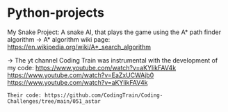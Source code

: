 # Python-projects

My Snake Project:
  A snake AI, that plays the game using the A* path finder algorithm
-> A* algorithm wiki page: https://en.wikipedia.org/wiki/A*_search_algorithm

-> The yt channel Coding Train was instrumental with the development of my code:
    https://www.youtube.com/watch?v=aKYlikFAV4k
    https://www.youtube.com/watch?v=EaZxUCWAjb0
    https://www.youtube.com/watch?v=aKYlikFAV4k
    
    Their code: https://github.com/CodingTrain/Coding-Challenges/tree/main/051_astar
